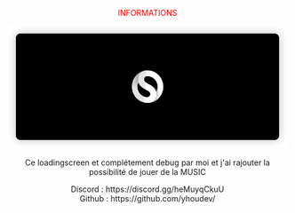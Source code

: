 <body>
  <p style="color:red;" align="center">INFORMATIONS</p>
</body>
</p>
<div align="center">
  <a href="https://discord.gg/AMwncqP2">
    <img src="https://github.com/yhoudev/yhoudev/blob/Profile/yhoudev.png">
  </a>
</div>

</p>
<div align="center"> Ce loadingscreen et complétement debug par moi et j'ai rajouter la possibilité de jouer de la MUSIC</div>
</p>
<div align="center">Discord : https://discord.gg/heMuyqCkuU </div>
<div align="center">Github : https://github.com/yhoudev/ </div>
